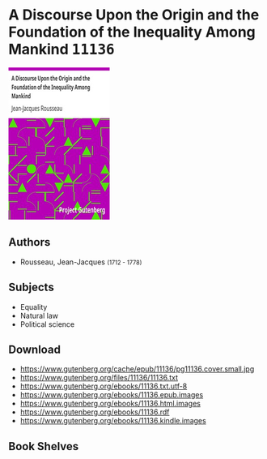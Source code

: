 # A Discourse Upon the Origin and the Foundation of the Inequality Among Mankind <kbd>11136</kbd>

![](./cover.medium.jpg "")

## Authors


 - Rousseau, Jean-Jacques <small>(1712 - 1778)</small>

## Subjects


 - Equality
 - Natural law
 - Political science

## Download


 - https://www.gutenberg.org/cache/epub/11136/pg11136.cover.small.jpg
 - https://www.gutenberg.org/files/11136/11136.txt
 - https://www.gutenberg.org/ebooks/11136.txt.utf-8
 - https://www.gutenberg.org/ebooks/11136.epub.images
 - https://www.gutenberg.org/ebooks/11136.html.images
 - https://www.gutenberg.org/ebooks/11136.rdf
 - https://www.gutenberg.org/ebooks/11136.kindle.images

## Book Shelves


